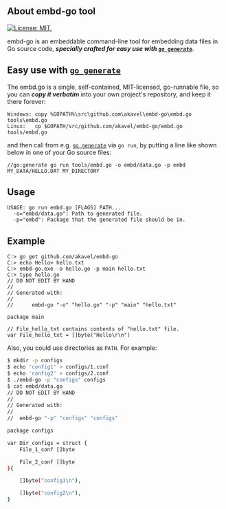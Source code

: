 ## About embd-go tool

[![License: MIT.](https://img.shields.io/badge/license-MIT-orange.svg)](http://choosealicense.com/licenses/mit/)

embd-go is an embeddable command-line tool for embedding data files in Go source code, ***specially crafted for easy use with [`go generate`](http://blog.golang.org/generate)***.

## Easy use with [`go generate`](http://blog.golang.org/generate)

The embd.go is a single, self-contained, MIT-licensed, go-runnable file, so you can ***copy it verbatim*** into your own project's repository, and keep it there forever:

    Windows: copy %GOPATH%\src\github.com\akavel\embd-go\embd.go tools\embd.go
    Linux:   cp $GOPATH/src/github.com/akavel/embd-go/embd.go tools/embd.go
    
and then call from e.g. [`go generate`](http://blog.golang.org/generate) via `go run`, by putting a line like shown below in one of your Go source files:

    //go:generate go run tools/embd.go -o embd/data.go -p embd MY_DATA/HELLO.DAT MY_DIRECTORY


## Usage

```
USAGE: go run embd.go [FLAGS] PATH...
  -o="embd/data.go": Path to generated file.
  -p="embd": Package that the generated file should be in.
```

## Example

```
C:> go get github.com/akavel/embd-go
C:> echo Hello> hello.txt
C:> embd-go.exe -o hello.go -p main hello.txt
C:> type hello.go
// DO NOT EDIT BY HAND
//
// Generated with:
//
//      embd-go "-o" "hello.go" "-p" "main" "hello.txt"

package main

// File_hello_txt contains contents of "hello.txt" file.
var File_hello_txt = []byte("Hello\r\n")
```

Also, you could use directories as `PATH`. For example: 

```bash
$ mkdir -p configs
$ echo 'config1' > configs/1.conf
$ echo 'config2' > configs/2.conf
$ ./embd-go -p "configs" configs
$ cat embd/data.go
// DO NOT EDIT BY HAND
//
// Generated with:
//
//	embd-go "-p" "configs" "configs"

package configs

var Dir_configs = struct {
	File_1_conf []byte

	File_2_conf []byte
}{

	[]byte("config1\n"),

	[]byte("config2\n"),
}
```

